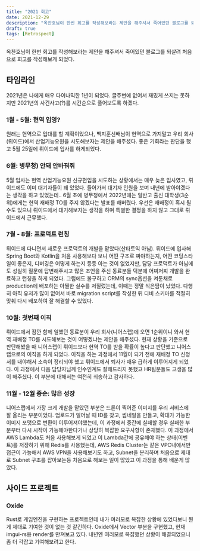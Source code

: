 ```yaml
---
title: "2021 회고"
date: 2021-12-29
description: "옥찬호님이 한번 회고를 작성해보라는 제안을 해주셔서 죽어있던 블로그를 되살려 처음으로 회고를 작성해보게 되었다."
draft: true
tags: [Retrospect]
---
```


옥찬호님이 한번 회고를 작성해보라는 제안을 해주셔서 죽어있던 블로그를 되살려 처음으로 회고를 작성해보게 되었다.

## 타임라인

2021년은 나에게 매우 다이나믹한 1년이 되었다.
글주변에 없어서 재밌게 쓰지는 못하지만 2021년의 사건사고(?)를 시간순으로 풀어보도록 하겠다.

### 1월 - 5월: 현역 입영?

원래는 현역으로 입대를 할 계획이었으나,
백지훈선배님이 현역으로 가지말고 우리 회사(뤼이드)에서 산업기능요원을 시도해보자는 제안을 해주셨다.
좋은 기회라는 판단을 했고 5월 25일에 뤼이드에 입사를 하게되었다.

### 6월: 병무청) 안돼 안바꿔줘

5월 입사는 현역 산업기능요원 신규편입을 시도하는 상황에서는 매우 늦은 입사였고,
뤼이드에도 이미 대기자들이 꽤 있었다. 들어가서 대기자 인원을 보며 내년에 받아야겠다는 생각을 하고 있었는데..
6월 초에 병무청에서 2022년에는 일반고 출신 대학생(3순위)에게는 현역 재배정 TO를 주지 않겠다는 발표를 해버렸다.
우선은 재배정이 혹시 될 수도 있으니 뤼이드에서 대기해보자는 생각을 하며 특별한 결정을 하지 않고 그대로 뤼이드에서 근무했다.

### 7월 - 8월: 프로덕트 런칭

뤼이드에 다니면서 새로운 프로덕트의 개발을 맡았다(산타토익 아님).
뤼이드에 입사해 Spring Boot와 Kotlin을 처음 사용해보다 보니 어떤 구조로 짜야하는지,
어떤 코딩스타일이 좋은지, 디버깅은 어떻게 하는지 등등 아는 것이 없었지만, 담당 프로덕트가 아님에도 성실히 질문에 답변해주시고
많은 조언을 주신 동료분들 덕분에 어찌저찌 개발을 완료하고 런칭을 하게 되었다.
그럼에도 불구하고 ORM의 sync옵션을 켜둔채로 production에 배포하는 아찔한 실수를 저질렀는데, 이때는 정말 식은땀이 났었다.
다행히 아직 유저가 많이 없어서 바로 migration script를 작성한 뒤 디비 스키마를 적절히 맞춰 다시 배포하여 잘 해결할 수 있었다.

### 10월: 첫번째 이직

뤼이드에서 잠깐 함께 일했던 동료분이 우리 회사(니어스랩)에 오면 1순위이니 와서 현역 재배정 TO를 시도해보는 것이 어떻겠냐는 제안을 해주셨다.
현재 상황을 기준으로 판단해봤을 때 니어스랩이 뤼이드보다 현역 TO를 받을 확률이 높다고 판단했고 니어스랩으로의 이직을 하게 되었다.
이직을 하는 과정에서 11월이 되기 전에 재배정 TO 신청서를 내야해서 소속이 정리되야 했고 뤼이드에서 퇴사가 매우 급하게 이루어지게 되었다.
이 과정에서 다음 담당자님께 인수인계도 잘해드리지 못했고 HR팀분들도 고생을 많이 해주셨다. 이 부분에 대해서는 여전히 죄송하고 감사하다.

### 11월 - 12월 중순: 많은 성장

니어스랩에서 가장 크게 개발을 맡았던 부분은 드론이 찍어준 이미지를 우리 서비스에 잘 올리는 부분이었다.
업로드가 일어날 때 ID를 찾고, 썸네일을 만들고, 확대가 가능한 이미지 포맷으로 변환이 이루어져야했는데,
이 과정에서 중간에 실패할 경우 실패한 부분부터 다시 시작이 가능해야한다거나 상당히 복잡한 요구사항이 존재했다.
이 과정에서 AWS Lambda도 처음 사용해보게 되었고 이 Lambda간에 공유해야 하는 상태(이벤트)를 저장하기 위해 Redis를 사용했는데,
AWS Redis Cluster는 같은 VPC내에서만 접근이 가능해서 AWS VPN을 사용해보기도 하고,
Subnet을 분리하며 처음으로 제대로 Subnet 구조를 잡아보는등 처음으로 해보는 일이 많았고 이 과정을 통해 배운게 많았다.

## 사이드 프로젝트

### Oxide

Rust로 게임엔진을 구현하는 프로젝트인데 내가 여러모로 복잡한 상황에 있었다보니 뭔게 제대로 기여한 것이 없는 것 같긴하다.
Oxide에서 Vector 부분을 구현했고, 현재 imgui-rs용 render를 만져보고 있다.
내년엔 여러모로 복잡했던 상황이 해결되었으니 좀 더 각잡고 기여해보려고 한다.
